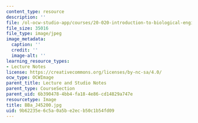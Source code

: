 ```yaml
---
content_type: resource
description: ''
file: /ol-ocw-studio-app/courses/20-020-introduction-to-biological-engineering-design-spring-2009/9b62235e6c5a0a5be2ecb50c1b54fd09_BBa_J45200.jpg
file_size: 35016
file_type: image/jpeg
image_metadata:
  caption: ''
  credit: ''
  image-alt: ''
learning_resource_types:
- Lecture Notes
license: https://creativecommons.org/licenses/by-nc-sa/4.0/
ocw_type: OCWImage
parent_title: Lecture and Studio Notes
parent_type: CourseSection
parent_uid: 6b390478-4bb4-fa18-4e86-cd14829a747e
resourcetype: Image
title: BBa_J45200.jpg
uid: 9b62235e-6c5a-0a5b-e2ec-b50c1b54fd09
---
```

